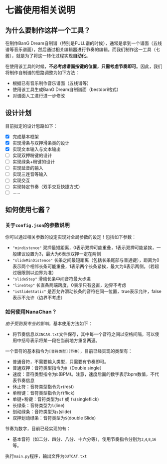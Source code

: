 # 七酱使用相关说明
## 为什么要制作这样一个工具？
在制作BanG Dream自制谱（特别是FULL谱的时候），通常是拿到一个谱面（五线谱等音乐谱面），然后通过相关编辑器进行节奏的编辑。而我们制作这一工具（七酱），就是为了将这一转化过程实现**自动化**。

在使用该工具的时候，**不必考虑谱面按键的位置，只需考虑节奏即可**。因此，我们将制作自制谱的思路调整为如下方法：
- 根据已有音乐制作音乐谱面（五线谱等）
- 使用该工具生成BanG Dream自制谱面（bestdori格式）
- 对谱面人工进行进一步修改

## 设计计划
目前拟定的设计思路如下：
- [X] 完成基本框架
- [X] 实现滑条与双押滑条类的设计
- [X] 实现文本输入与文本输出
- [ ] 实现双押粉键的设计
- [ ] 实现绿条+粉键的设计
- [ ] 实现延音的输入
- [ ] 实现三连音等输入
- [ ] 实现交互
- [ ] 实现特定节奏（双手交互快捷方式）
- [ ] ……
## 如何使用七酱？


### 关于`config.json`的参数说明
你可以通过相关参数的设定实现对全局参数的设定！包括如下参数：
- `"mindistence"` 双押最短距离，0表示双押可能重叠，1表示双押可能紧挨，一般建议设置为3，最大为6表示双押一定在两侧
- `"slideMinDistence"` 长条之间最短距离（包括长条尾部与普通键），距离为0表示两个相邻长条可能重叠，1表示两个长条紧挨，最大为6表示两侧。（若超过极限则以边界为准）
- `"slideStep"` 滑动长条中间音符最大步进
- `"lineStep"` 长直条两端跨度，0表示只有竖直，边界不考虑
- `"isSlideStatic"` 是否允许滑动长条的音符在同一位置，true表示允许，false表示不允许（边界不考虑）

### 如何使用NanaChan？

*由于受到我专业的影响*，基本使用方法如下：

- 将节奏信息以`INCAR.txt`文件保存，其中每一个音符之间以空格间隔，可以使用中括号表示将某一段在当前地方重复两遍。

一个音符的基本指令为`[音符类型][节奏]`，目前已经实现的类型有：
  - 普通音符，不需要输入类型，只需要有节奏即可。
  - 普通双押：音符类型指令为`D`（Double single）
  - 速度：音符类型指令为`b`(BPM)。注意，速度后面的数字表示bpm数值，不代表节奏信息
  - 休止符：音符类型指令为`r`(rest)
  - 单粉键：音符类型指令为`f`(flick)
  - 单键+粉键：音符类型为`sf` 或 `fs`(singleflick)
  - 长绿条：音符类型为`l`(line)
  - 划动绿条：音符类型为`s`(slide)
  - 双押划动绿条：音符类型为`S`(double Slide)

节奏为数字，目前已经实现的有：
  - 基本音符（如二分、四分、八分、十六分等），使用节奏指令分别为`2`,`4`,`8`,`16`等。

执行`main.py`程序，输出文件为`OUTCAT.txt`